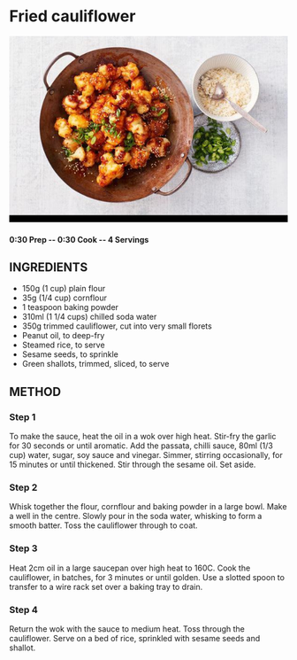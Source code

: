 # Fried cauliflower
![](https://raw.githubusercontent.com/fuzzwah/recipes/master/pics/Fried_cauliflower.jpg)
#### 0:30 Prep -- 0:30 Cook -- 4 Servings
## INGREDIENTS
* 150g (1 cup) plain flour
* 35g (1/4 cup) cornflour
* 1 teaspoon baking powder
* 310ml (1 1/4 cups) chilled soda water
* 350g trimmed cauliflower, cut into very small florets
* Peanut oil, to deep-fry
* Steamed rice, to serve
* Sesame seeds, to sprinkle
* Green shallots, trimmed, sliced, to serve
## METHOD
### Step 1
To make the sauce, heat the oil in a wok over high heat. Stir-fry the garlic for 30 seconds or until aromatic. Add the passata, chilli sauce, 80ml (1/3 cup) water, sugar, soy sauce and vinegar. Simmer, stirring occasionally, for 15 minutes or until thickened. Stir through the sesame oil. Set aside.
### Step 2
Whisk together the flour, cornflour and baking powder in a large bowl. Make a well in the centre. Slowly pour in the soda water, whisking to form a smooth batter. Toss the cauliflower through to coat.
### Step 3
Heat 2cm oil in a large saucepan over high heat to 160C. Cook the cauliflower, in batches, for 3 minutes or until golden. Use a slotted spoon to transfer to a wire rack set over a baking tray to drain.
### Step 4
Return the wok with the sauce to medium heat. Toss through the cauliflower. Serve on a bed of rice, sprinkled with sesame seeds and shallot.